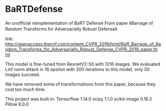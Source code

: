 # BaRTDefense
An unofficial reimplementation of BaRT Defense
From paper 《Barrage of Random Transforms for Adversarially Robust Defense》

link: http://openaccess.thecvf.com/content_CVPR_2019/html/Raff_Barrage_of_Random_Transforms_for_Adversarially_Robust_Defense_CVPR_2019_paper.html

This model is fine-tuned from ResnetV2-50 with 1216 images.
We evaluated Linf norm attack in 16 epsilon with 200 iterations to this model, only 50 images succeed.

We have removed some of transformations from this paper, because they cost too much time.

This project was built in:
Tensorflow 1.14.0
scipy 1.1.0
scikit-image 0.16.2
Pillow 6.0.0
